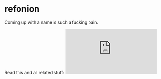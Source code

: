 refonion
========

Coming up with a name is such a fucking pain.

Read this and all related stuff: ![](http://ninalp.com/ART/Papers/ASK-Graphview3.pdf)
